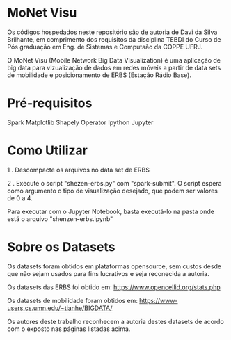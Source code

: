# MoNet Visu
Os códigos hospedados neste repositório são de autoria de Davi da Silva Brilhante, em comprimento dos requisitos da disciplina 
TEBDI do Curso de Pós graduação em Eng. de Sistemas e Computaão da COPPE UFRJ.

O MoNet Visu (Mobile Network Big Data Visualization) é uma aplicação de big data para vizualização de dados em redes móveis a 
partir de data sets de mobilidade e posicionamento de ERBS (Estação Rádio Base).

# Pré-requisitos
  Spark
  Matplotlib
  Shapely
  Operator
  Ipython
  Jupyter

# Como Utilizar
1 . Descompacte os arquivos no data set de ERBS

2 . Execute o script "shezen-erbs.py" com "spark-submit". O script espera como argumento o tipo de visualização desejado, que podem ser valores de 0 a 4.

Para executar com o Jupyter Notebook, basta executá-lo na pasta onde está o arquivo "shenzen-erbs.ipynb"

# Sobre os Datasets
Os datasets foram obtidos em plataformas opensource, sem custos desde que não sejam usados para fins lucrativos e seja reconecida
a autoria.

Os datasets das ERBS foi obtido em: https://www.opencellid.org/stats.php

Os datasets de mobilidade foram obtidos em: https://www-users.cs.umn.edu/~tianhe/BIGDATA/

Os autores deste trabalho reconhecem a autoria destes datasets de acordo com o exposto nas páginas listadas acima.
